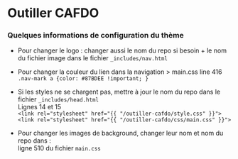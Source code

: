 # Outiller CAFDO

### Quelques informations de configuration du thème

* Pour changer le logo : changer aussi le nom du repo si besoin + le nom du fichier image dans le fichier `_includes/nav.html`         

* Pour changer la couleur du lien dans la navigation > main.css line 416
`.nav-mark a {color: #87BDEE !important; }`     
            
* Si les styles ne se chargent pas, mettre à jour le nom du repo dans le fichier `_includes/head.html`       
Lignes 14 et 15    
  `<link rel="stylesheet" href="{{ "/outiller-cafdo/style.css" }}">`         
    `<link rel="stylesheet" href="{{ "/outiller-cafdo/css/main.css" }}">`      
  
* Pour changer les images de background, changer leur nom et nom du repo dans :           
ligne 510 du fichier `main.css`


